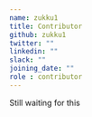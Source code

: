 ```yaml
---
name: zukku1
title: Contributor
github: zukku1
twitter: ""
linkedin: ""
slack: ""
joining_date: ""
role : contributor
---
```


Still waiting for this
